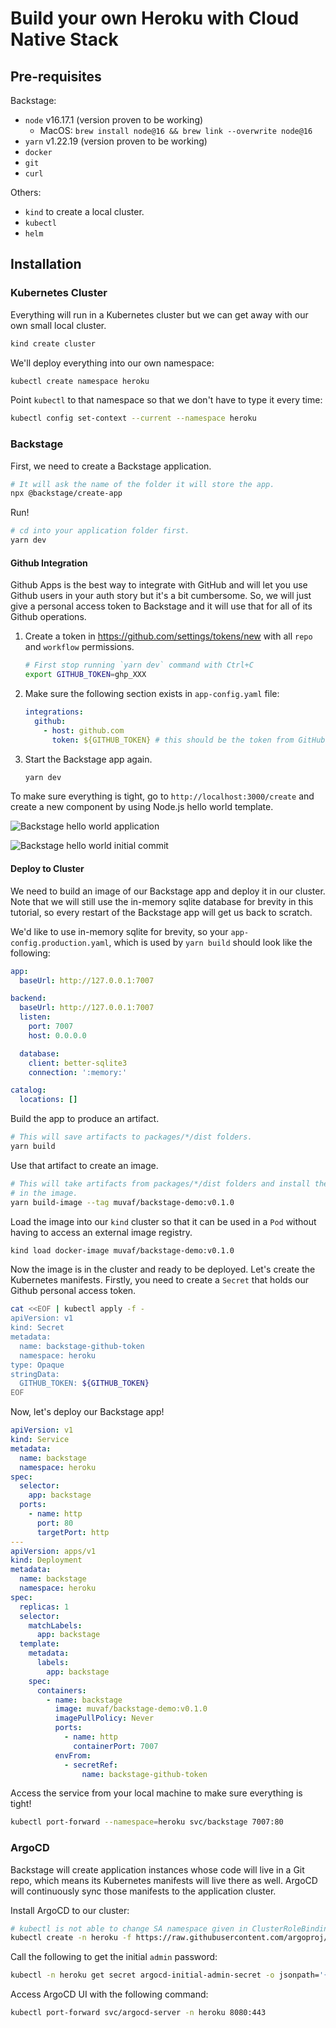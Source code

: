 # Build your own Heroku with Cloud Native Stack

## Pre-requisites

Backstage:
* `node` v16.17.1 (version proven to be working)
  * MacOS: `brew install node@16 && brew link --overwrite node@16`
* `yarn` v1.22.19 (version proven to be working)
* `docker`
* `git`
* `curl`

Others:
* `kind` to create a local cluster.
* `kubectl`
* `helm`

## Installation

### Kubernetes Cluster

Everything will run in a Kubernetes cluster but we can get away with our own
small local cluster.

```bash
kind create cluster
```

We'll deploy everything into our own namespace:
```bash
kubectl create namespace heroku
```

Point `kubectl` to that namespace so that we don't have to type it every time:
```bash
kubectl config set-context --current --namespace heroku
```

### Backstage

First, we need to create a Backstage application.
```bash
# It will ask the name of the folder it will store the app.
npx @backstage/create-app
```

Run!
```bash
# cd into your application folder first.
yarn dev
```

#### Github Integration

Github Apps is the best way to integrate with GitHub and will let you use Github
users in your auth story but it's a bit cumbersome. So, we will just give a
personal access token to Backstage and it will use that for all of its Github
operations.

1. Create a token in https://github.com/settings/tokens/new with all `repo` and
   `workflow` permissions.
    ```bash
    # First stop running `yarn dev` command with Ctrl+C
    export GITHUB_TOKEN=ghp_XXX
    ```
2. Make sure the following section exists in `app-config.yaml` file:
    ```yaml
    integrations:
      github:
        - host: github.com
          token: ${GITHUB_TOKEN} # this should be the token from GitHub
    ```
3. Start the Backstage app again.
    ```bash
    yarn dev
    ```

To make sure everything is tight, go to `http://localhost:3000/create` and
create a new component by using Node.js hello world template.

![Backstage hello world application](assets/backstage-hello-world.png)

![Backstage hello world initial commit](assets/backstage-initial-commit.png)

#### Deploy to Cluster

We need to build an image of our Backstage app and deploy it in our cluster.
Note that we will still use the in-memory sqlite database for brevity in this
tutorial, so every restart of the Backstage app will get us back to scratch.

We'd like to use in-memory sqlite for brevity, so your
`app-config.production.yaml`, which is used by `yarn build` should look like the
following:
```yaml
app:
  baseUrl: http://127.0.0.1:7007

backend:
  baseUrl: http://127.0.0.1:7007
  listen:
    port: 7007
    host: 0.0.0.0

  database:
    client: better-sqlite3
    connection: ':memory:'

catalog:
  locations: []
```

Build the app to produce an artifact.
```bash
# This will save artifacts to packages/*/dist folders.
yarn build
```

Use that artifact to create an image.
```bash
# This will take artifacts from packages/*/dist folders and install them
# in the image.
yarn build-image --tag muvaf/backstage-demo:v0.1.0
```

Load the image into our `kind` cluster so that it can be used in a `Pod` without
having to access an external image registry.
```bash
kind load docker-image muvaf/backstage-demo:v0.1.0
```

Now the image is in the cluster and ready to be deployed. Let's create the
Kubernetes manifests. Firstly, you need to create a `Secret` that holds our
Github personal access token.

```bash
cat <<EOF | kubectl apply -f -
apiVersion: v1
kind: Secret
metadata:
  name: backstage-github-token
  namespace: heroku
type: Opaque
stringData:
  GITHUB_TOKEN: ${GITHUB_TOKEN}
EOF
```

Now, let's deploy our Backstage app!
```yaml
apiVersion: v1
kind: Service
metadata:
  name: backstage
  namespace: heroku
spec:
  selector:
    app: backstage
  ports:
    - name: http
      port: 80
      targetPort: http
---
apiVersion: apps/v1
kind: Deployment
metadata:
  name: backstage
  namespace: heroku
spec:
  replicas: 1
  selector:
    matchLabels:
      app: backstage
  template:
    metadata:
      labels:
        app: backstage
    spec:
      containers:
        - name: backstage
          image: muvaf/backstage-demo:v0.1.0
          imagePullPolicy: Never
          ports:
            - name: http
              containerPort: 7007
          envFrom:
            - secretRef:
                name: backstage-github-token
```

Access the service from your local machine to make sure everything is tight!
```bash
kubectl port-forward --namespace=heroku svc/backstage 7007:80
```

### ArgoCD

Backstage will create application instances whose code will live in a Git repo,
which means its Kubernetes manifests will live there as well. ArgoCD will
continuously sync those manifests to the application cluster.

Install ArgoCD to our cluster:
```bash
# kubectl is not able to change SA namespace given in ClusterRoleBinding.
kubectl create -n heroku -f https://raw.githubusercontent.com/argoproj/argo-cd/stable/manifests/install.yaml --dry-run -o yaml && | sed 's/namespace: argocd/namespace: heroku/g' | kubectl apply -f -
```

Call the following to get the initial `admin` password:
```bash
kubectl -n heroku get secret argocd-initial-admin-secret -o jsonpath='{.data.password}' | base64 -d; echo
```

Access ArgoCD UI with the following command:
```bash
kubectl port-forward svc/argocd-server -n heroku 8080:443
```

